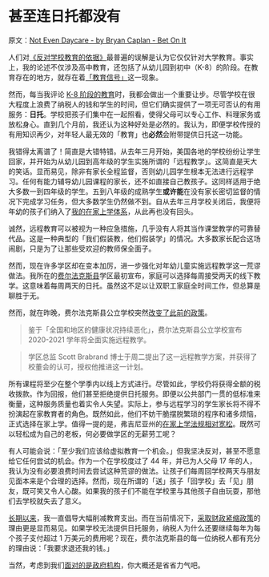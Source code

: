 # 甚至连日托都没有

原文：[Not Even Daycare - by Bryan Caplan - Bet On It](https://www.betonit.ai/p/not-even-daycare)

人们对[《反对学校教育的依据》](https://www.amazon.com/Case-against-Education-System-Waste/dp/0691174652/ref=as_sl_pc_qf_sp_asin_til?tag=bryacaplwebp-20&linkCode=w00&linkId=2a0c58e873ed68d8abd86c1449dd0968&creativeASIN=0691174652)最普遍的误解是认为它仅仅针对大学教育。事实上，我的论述不仅涉及高中教育，还包括了从幼儿园到初中（K-8）的阶段。在教育存在的地方，就存在着[「教育信号」](https://www.chronicle.com/article/an-economist-argues-that-our-education-system-is-largely-useless/)这一现象。

然而，每当我评论 [K-8 阶段的教育](https://www.econlib.org/library/Enc/Education.html)时，我都会做出一个重要让步。尽管学校在很大程度上浪费了纳税人的钱和学生的时间，但它们确实提供了一项无可否认的有用服务：**日托**。学校把孩子们集中在一起照看，使得父母可以专心工作、料理家务或放松身心。直到几个月前，我还认为这种好处是必然的。我认为，即便学校传授的有用知识再少，对年轻人最无效的「教育」也**必然**会附带提供日托这一功能。

我错得太离谱了！简直是大错特错。从去年三月开始，美国各地的学校纷纷让学生回家，并开始为从幼儿园到高年级的学生实施所谓的「远程教学」。这简直是天大的笑话。显而易见，除非有家长全程监督，否则幼儿园学生根本无法进行远程学习。任何有能力辅导幼儿园课程的家长，还不如直接自己教孩子。这同样适用于绝大多数一到四年级的学生。五到八年级的成熟学生**或许能**在没有家长密切监督的情况下完成学习任务，但大多数学生仍然做不到。自从去年三月学校关闭后，我便将年幼的孩子们纳入了[我的在家上学体系](https://www.econlib.org/archives/2015/09/why_im_homescho.html)，从此再也没有回头。

诚然，远程教育可以被视为一种应急措施，几乎没有人将其当作课堂教学的可靠替代品。这是一种典型的「我们假装教，他们假装学」的情况。大多数家长配合这场闹剧，只是为了让那些受欢迎的教师保全面子。

然而，现在许多学区却在变本加厉，进一步强化对年幼儿童实施远程教学这一荒谬做法。我所在的[费尔法克斯县](https://www.fcps.edu/node/24745)学区最初宣布，家庭可以选择每周接受两天的线下教学。这意味着每周两天的日托。虽然这不足以让双职工家庭全时间工作，但总算是聊胜于无。

然而，就在昨晚，费尔法克斯县公立学校突然[改变了此前的政策](https://www.wusa9.com/article/news/education/fairfax-county-schools-reopening-plan-virtual-learning/65-a6b7adc0-4b17-4011-a818-6225b5db9122)。

> 鉴于「全国和地区的健康状况持续恶化」，费尔法克斯县公立学校宣布 2020-2021 学年将全面实施远程教学。

>

> 学区总监 Scott Brabrand 博士于周二提出了这一远程教学方案，并获得了校董会的认可，授权他推进这一计划。

所有课程将至少在整个学季内以线上方式进行。尽管如此，学校仍将获得全额的税收拨款。作为回报，他们甚至拒绝提供日托服务。即便以公共部门一贯的低标准来衡量，这种服务质量也着实令人失望。实际上，参与远程学习的学生家长将不得不扮演起在家教育者的角色。既然如此，他们不妨干脆摆脱繁琐的程序和诸多烦恼，正式选择在家上学。值得一提的是，弗吉尼亚州的[在家上学法规相对宽松](http://www.doe.virginia.gov/families/private_home/index.shtm)。既然可以轻松成为自己的老板，何必要做学区的无薪劳工呢？

有人可能会说：「至少我们应该给虚拟教育一个机会。」但我坚决反对，甚至不愿意给它任何尝试的机会。作为一个在学校度过了 44 年，并已为人父母 17 年的人，我认为没有必要浪费时间去尝试这种荒谬的做法。让孩子们每周回学校两天与朋友见面本来是个合理的选择。然而，现在所谓的「送」孩子「回学校」去「见」朋友，既可笑又令人心酸。如果我的孩子们不能在学校里与其他孩子自由玩耍，那他们去学校就失去了意义。

[长期以来](https://www.econlib.org/archives/2014/09/shift_or_cut.html)，我一直倡导大幅削减教育支出。而在当前情况下，[采取财政紧缩政策](https://www.econlib.org/archives/2010/09/austerity_for_l.html)的理由更是显而易见。如果学校无法提供日托服务，纳税人为什么还要继续每年为每个孩子支付超过 1 万美元的费用呢？现在，费尔法克斯县的每一位纳税人都有充分的理由说：「我要求退还我的钱。」

当然，考虑到我们[面对的是政府机构](https://www.econlib.org/archives/2009/03/econlog_book_cl_12.html)，你大概还是省省力气吧。